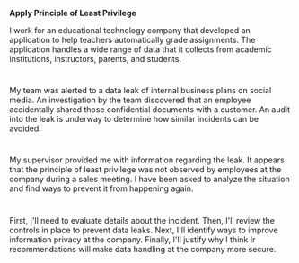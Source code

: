 **Apply Principle of Least Privilege**


I work for an educational technology company that developed an application to help teachers automatically grade assignments. The application handles a wide range of data that it collects from academic institutions, instructors, parents, and students.<br>
# 
My team was alerted to a data leak of internal business plans on social media. An investigation by the team discovered that an employee accidentally shared those confidential documents with a customer. An audit into the leak is underway to determine how similar incidents can be avoided.<br>
# 
My supervisor provided me with information regarding the leak. It appears that the principle of least privilege was not observed by employees at the company during a sales meeting. I have been asked to analyze the situation and find ways to prevent it from happening again.<br>
# 
First, I'll need to evaluate details about the incident. Then, I'll review the controls in place to prevent data leaks. Next, I'll identify ways to improve information privacy at the company. Finally, I'll justify why I think Ir recommendations will make data handling at the company more secure.